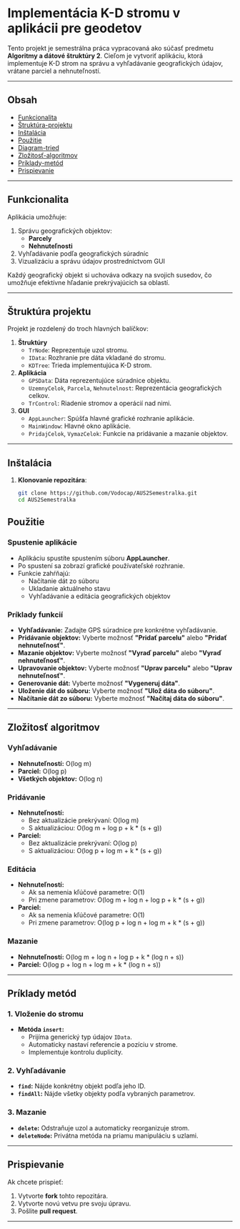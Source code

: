 # Implementácia K-D stromu v aplikácii pre geodetov

Tento projekt je semestrálna práca vypracovaná ako súčasť predmetu **Algoritmy a dátové štruktúry 2**. Cieľom je vytvoriť aplikáciu, ktorá implementuje K-D strom na správu a vyhľadávanie geografických údajov, vrátane parciel a nehnuteľností.

---

## Obsah

- [Funkcionalita](#funkcionalita)
- [Štruktúra-projektu](#štruktúra-projektu)
- [Inštalácia](#inštalácia)
- [Použitie](#použitie)
- [Diagram-tried](#diagram-tried)
- [Zložitosť-algoritmov](#zložitosť-algoritmov)
- [Príklady-metód](#príklady-metód)
- [Prispievanie](#prispievanie)

---

## Funkcionalita

Aplikácia umožňuje:
1. Správu geografických objektov:
   - **Parcely**
   - **Nehnuteľnosti**
2. Vyhľadávanie podľa geografických súradníc
3. Vizualizáciu a správu údajov prostredníctvom GUI

Každý geografický objekt si uchováva odkazy na svojich susedov, čo umožňuje efektívne hľadanie prekrývajúcich sa oblastí.

---

## Štruktúra projektu

Projekt je rozdelený do troch hlavných balíčkov:
1. **Štruktúry**
   - `TrNode`: Reprezentuje uzol stromu.
   - `IData`: Rozhranie pre dáta vkladané do stromu.
   - `KDTree`: Trieda implementujúca K-D strom.
2. **Aplikácia**
   - `GPSData`: Dáta reprezentujúce súradnice objektu.
   - `UzemnyCelok`, `Parcela`, `Nehnutelnost`: Reprezentácia geografických celkov.
   - `TrControl`: Riadenie stromov a operácií nad nimi.
3. **GUI**
   - `AppLauncher`: Spúšťa hlavné grafické rozhranie aplikácie.
   - `MainWindow`: Hlavné okno aplikácie.
   - `PridajCelok`, `VymazCelok`: Funkcie na pridávanie a mazanie objektov.

---

## Inštalácia

1. **Klonovanie repozitára**:
   ```bash
   git clone https://github.com/Vodocap/AUS2Semestralka.git
   cd AUS2Semestralka

## Použitie

### Spustenie aplikácie
- Aplikáciu spustíte spustením súboru **AppLauncher**.
- Po spustení sa zobrazí grafické používateľské rozhranie.
- Funkcie zahŕňajú:
  - Načítanie dát zo súboru
  - Ukladanie aktuálneho stavu
  - Vyhľadávanie a editácia geografických objektov

### Príklady funkcií
- **Vyhľadávanie:** Zadajte GPS súradnice pre konkrétne vyhľadávanie.
- **Pridávanie objektov:** Vyberte možnosť **"Pridať parcelu"** alebo **"Pridať nehnuteľnosť"**.
-  **Mazanie objektov:** Vyberte možnosť **"Vyraď parcelu"** alebo **"Vyraď nehnuteľnosť"**.
-  **Upravovanie objektov:** Vyberte možnosť **"Uprav parcelu"** alebo **"Uprav nehnuteľnosť"**.
-  **Generovanie dát:** Vyberte možnosť **"Vygeneruj dáta"**.
-  **Uloženie dát do súboru:** Vyberte možnosť **"Ulož dáta do súboru"**.
-  **Načítanie dát zo súboru:** Vyberte možnosť **"Načítaj dáta do súboru"**.


---

## Zložitosť algoritmov

### Vyhľadávanie
- **Nehnuteľností:** O(log m)
- **Parciel:** O(log p)
- **Všetkých objektov:** O(log n)

### Pridávanie
- **Nehnuteľností:**
  - Bez aktualizácie prekrývaní: O(log m)
  - S aktualizáciou: O(log m + log p + k * (s + g))
- **Parciel:**
  - Bez aktualizácie prekrývaní: O(log p)
  - S aktualizáciou: O(log p + log m + k * (s + g))

### Editácia
- **Nehnuteľností:**
  - Ak sa nemenia kľúčové parametre: O(1)
  - Pri zmene parametrov: O(log m + log n + log p + k * (s + g))
- **Parciel:**
  - Ak sa nemenia kľúčové parametre: O(1)
  - Pri zmene parametrov: O(log p + log n + log m + k * (s + g))

### Mazanie
- **Nehnuteľností:** O(log m + log n + log p + k * (log n + s))
- **Parciel:** O(log p + log n + log m + k * (log n + s))

---

## Príklady metód

### 1. Vloženie do stromu
- **Metóda `insert`:**
  - Prijíma generický typ údajov `IData`.
  - Automaticky nastaví referencie a pozíciu v strome.
  - Implementuje kontrolu duplicity.

### 2. Vyhľadávanie
- **`find`:** Nájde konkrétny objekt podľa jeho ID.
- **`findAll`:** Nájde všetky objekty podľa vybraných parametrov.

### 3. Mazanie
- **`delete`:** Odstraňuje uzol a automaticky reorganizuje strom.
- **`deleteNode`:** Privátna metóda na priamu manipuláciu s uzlami.

---

## Prispievanie

Ak chcete prispieť:
1. Vytvorte **fork** tohto repozitára.
2. Vytvorte novú vetvu pre svoju úpravu.
3. Pošlite **pull request**.
---

